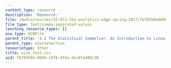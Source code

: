 ```yaml
---
content_type: resource
description: 'Resource:'
file: /media/courses/15-071-the-analytics-edge-spring-2017/fbf05b0e868bc87b4fbadac6fe406c30_wine_test.csv
file_type: text/comma-separated-values
learning_resource_types: []
ocw_type: OCWFile
parent_title: '2.2 The Statistical Sommelier: An Introduction to Linear Regression'
parent_type: CourseSection
resourcetype: Other
title: wine_test.csv
uid: fbf05b0e-868b-c87b-4fba-dac6fe406c30
---
```

